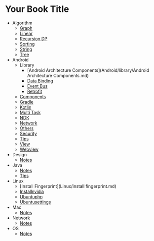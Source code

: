# Your Book Title

- Algorithm
  * [Graph](Algorithm/Graph.md)
  * [Linear](Algorithm/Linear.md)
  * [Recursion DP](Algorithm/RecursionDP.md)
  * [Sorting](Algorithm/Sorting.md)
  * [String](Algorithm/String.md)
  * [Tree](Algorithm/Tree.md)
- Android
  - Library
    * [Android Architecture Components](Android/library/Android Architecture Components.md)
    * [Data Binding](Android/library/DataBinding.md)
    * [Event Bus](Android/library/EventBus.md)
    * [Retrofit](Android/library/Retrofit.md)
  * [Components](Android/Components.md)
  * [Gradle](Android/gradle.md)
  * [Kotlin](Android/Kotlin.md)
  * [Multi Task](Android/MultiTask.md)
  * [NDK](Android/NDK.md)
  * [Network](Android/Network.md)
  * [Others](Android/Others.md)
  * [Security](Android/Security.md)
  * [Tips](Android/Tips.md)
  * [View](Android/View.md)
  * [Webview](Android/Webview.md)
- Design
  * [Notes](Design/notes.md)
- Java
  * [Notes](Java/notes.md)
  * [Tips](Java/tips.md)
- Linux
  * [Install Fingerprint](Linux/install fingerprint.md)
  * [Installnvidia](Linux/installnvidia.md)
  * [Ubuntuphp](Linux/ubuntuphp.md)
  * [Ubuntusettings](Linux/ubuntusettings.md)
- Mac
  * [Notes](Mac/notes.md)
- Network
  * [Notes](Network/notes.md)
- OS
  * [Notes](OS/notes.md)
